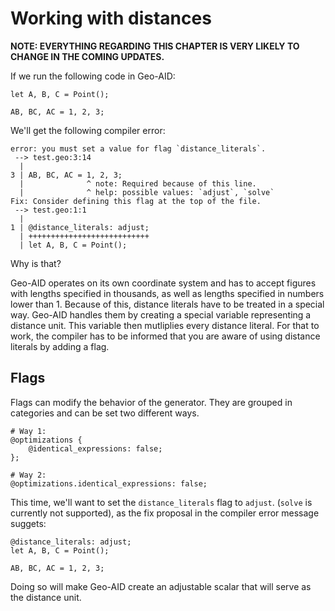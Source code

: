 # Working with distances

**NOTE: EVERYTHING REGARDING THIS CHAPTER IS VERY LIKELY TO CHANGE IN THE COMING UPDATES.**

If we run the following code in Geo-AID:

```
let A, B, C = Point();

AB, BC, AC = 1, 2, 3;
```
We'll get the following compiler error:

```
error: you must set a value for flag `distance_literals`.
 --> test.geo:3:14
  |
3 | AB, BC, AC = 1, 2, 3;
  |              ^ note: Required because of this line.
  |              ^ help: possible values: `adjust`, `solve`
Fix: Consider defining this flag at the top of the file.
 --> test.geo:1:1
  |
1 | @distance_literals: adjust;
  | +++++++++++++++++++++++++++
  | let A, B, C = Point();
```

Why is that?

Geo-AID operates on its own coordinate system and has to accept figures with lengths specified in thousands, as well as lengths specified in numbers lower than 1. Because of this, distance literals have to be treated in a special way. Geo-AID handles them by creating a special variable representing a distance unit. This variable then mutliplies every distance literal. For that to work, the compiler has to be informed that you are aware of using distance literals by adding a flag.

## Flags

Flags can modify the behavior of the generator. They are grouped in categories and can be set two different ways.

```
# Way 1:
@optimizations {
    @identical_expressions: false;
};

# Way 2:
@optimizations.identical_expressions: false;
```

This time, we'll want to set the `distance_literals` flag to `adjust`. (`solve` is currently not supported), as the fix proposal in the compiler error message suggets:

```
@distance_literals: adjust;
let A, B, C = Point();

AB, BC, AC = 1, 2, 3;
```

Doing so will make Geo-AID create an adjustable scalar that will serve as the distance unit.

